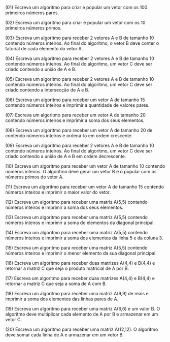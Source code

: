 (01) Escreva um algoritmo para criar e popular um vetor com os 100 primeiros números pares.

(02) Escreva um algoritmo para criar e popular um vetor com os 10 primeiros números primos.

(03) Escreva um algoritmo para receber 2 vetores A e B de tamanho 10 contendo números inteiros. Ao final do algoritmo, o vetor B deve conter o fatorial de cada elemento do vetor A.

(04) Escreva um algoritmo para receber 2 vetores A e B de tamanho 10 contendo números inteiros. Ao final do algoritmo, um vetor C deve ser criado contendo a união de A e B.

(05) Escreva um algoritmo para receber 2 vetores A e B de tamanho 10 contendo números inteiros. Ao final do algoritmo, um vetor C deve ser criado contendo a intersecção de A e B.

(06) Escreva um algoritmo para receber um vetor A de tamanho 15 contendo números inteiros e imprimir a quantidade de valores pares.

(07) Escreva um algoritmo para receber um vetor A de tamanho 20 contendo números inteiros e imprimir a soma dos seus elementos.
 
(08) Escreva um algoritmo para receber um vetor A de tamanho 20 de contendo números inteiros e ordená-lo em ordem crescente.

(09) Escreva um algoritmo para receber 2 vetores A e B de tamanho 10 contendo números inteiros. Ao final do algoritmo, um vetor C deve ser criado contendo a união de A e B em ordem decrescente.

(10) Escreva um algoritmo para receber um vetor A de tamanho 10 contendo números inteiros. O algoritmo deve gerar um vetor B e o popular com os números primos do vetor A.

(11) Escreva um algoritmo para receber um vetor A de tamanho 15 contendo números inteiros e imprimir o maior valor do vetor.

(12) Escreva um algoritmo para receber uma matriz A(5,5) contendo números inteiros e imprimir a soma dos seus elementos.

(13) Escreva um algoritmo para receber uma matriz A(5,5) contendo números inteiros e imprimir a soma do elementos da diagonal principal.

(14) Escreva um algoritmo para receber uma matriz A(5,5) contendo números inteiros e imprimir a soma dos elementos da linha 5 e da coluna 3.

(15) Escreva um algoritmo para receber uma matriz A(5,5) contendo números inteiros e imprimir o menor elemento da sua diagonal principal.

(16) Escreva um algoritmo para receber duas matrizes A(4,4) e B(4,4) e retornar a matriz C que seja o produto matricial de A por B.

(17) Escreva um algoritmo para receber duas matrizes A(4,4) e B(4,4) e retornar a matriz C que seja a soma de A com B.

(18) Escreva um algoritmo para receber uma matriz A(9,9) de reais e imprimir a soma dos elementos das linhas pares de A.

(19) Escreva um algoritmo para receber uma matriz A(6,6) e um valor B. O algoritmo deve multiplicar cada elemento de A por B e armazenar em um vetor C.

(20) Escreva um algoritmo para receber uma matriz A(12,12). O algoritmo deve somar cada linha de A e armazenar em um vetor B.

